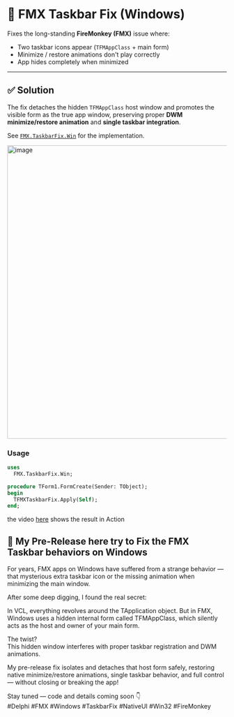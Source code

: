 # 🧩 FMX Taskbar Fix (Windows)

Fixes the long-standing **FireMonkey (FMX)** issue where:
- Two taskbar icons appear (`TFMAppClass` + main form)
- Minimize / restore animations don't play correctly
- App hides completely when minimized

---

## ✅ Solution

The fix detaches the hidden `TFMAppClass` host window and promotes the visible form as the true app window, preserving proper **DWM minimize/restore animation** and **single taskbar integration**.

See [`FMX.TaskbarFix.Win`](./FMX.TaskbarFix.Win.pas) for the implementation.

<img width="1280" height="673" alt="image" src="https://github.com/user-attachments/assets/6ae02175-6d4c-4b34-a889-3a8289eb6800" />


### Usage
```pascal
uses
  FMX.TaskbarFix.Win;

procedure TForm1.FormCreate(Sender: TObject);
begin
  TFMXTaskbarFix.Apply(Self);
end;
```
the video [here](https://www.youtube.com/watch?v=rqd4zhbVZIU) shows the result in Action  

🚀 My Pre-Release here try to Fix the FMX Taskbar behaviors on Windows
---
For years, FMX apps on Windows have suffered from a strange behavior — that mysterious extra taskbar icon or the missing animation when minimizing the main window.

After some deep digging, I found the real secret:  

In VCL, everything revolves around the TApplication object.
But in FMX, Windows uses a hidden internal form called TFMAppClass, which silently acts as the host and owner of your main form.

The twist?  
This hidden window interferes with proper taskbar registration and DWM animations.

My pre-release fix isolates and detaches that host form safely, restoring native minimize/restore animations, single taskbar behavior, and full control — without closing or breaking the app!  

Stay tuned — code and details coming soon 👇  
#Delphi #FMX #Windows #TaskbarFix #NativeUI #Win32 #FireMonkey
